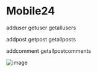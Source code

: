 # Mobile24

adduser
getuser
getallusers

addpost
getpost
getallposts

addcomment
getallpostcomments

![image](https://github.com/user-attachments/assets/abd420f2-977c-4474-a44f-19fecc45542e)

